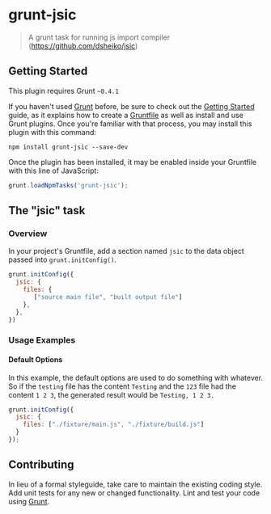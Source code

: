 # grunt-jsic

> A grunt task for running js import compiler (https://github.com/dsheiko/jsic)

## Getting Started
This plugin requires Grunt `~0.4.1`

If you haven't used [Grunt](http://gruntjs.com/) before, be sure to check out the [Getting Started](http://gruntjs.com/getting-started) guide, as it explains how to create a [Gruntfile](http://gruntjs.com/sample-gruntfile) as well as install and use Grunt plugins. Once you're familiar with that process, you may install this plugin with this command:

```shell
npm install grunt-jsic --save-dev
```

Once the plugin has been installed, it may be enabled inside your Gruntfile with this line of JavaScript:

```js
grunt.loadNpmTasks('grunt-jsic');
```

## The "jsic" task

### Overview
In your project's Gruntfile, add a section named `jsic` to the data object passed into `grunt.initConfig()`.

```js
grunt.initConfig({
  jsic: {
    files: {
       ["source main file", "built output file"] 
    },
  },
})
```


### Usage Examples

#### Default Options
In this example, the default options are used to do something with whatever. So if the `testing` file has the content `Testing` and the `123` file had the content `1 2 3`, the generated result would be `Testing, 1 2 3.`

```js
grunt.initConfig({
  jsic: {
    files: ["./fixture/main.js", "./fixture/build.js"]
  }
});
```


## Contributing
In lieu of a formal styleguide, take care to maintain the existing coding style. Add unit tests for any new or changed functionality. Lint and test your code using [Grunt](http://gruntjs.com/).

